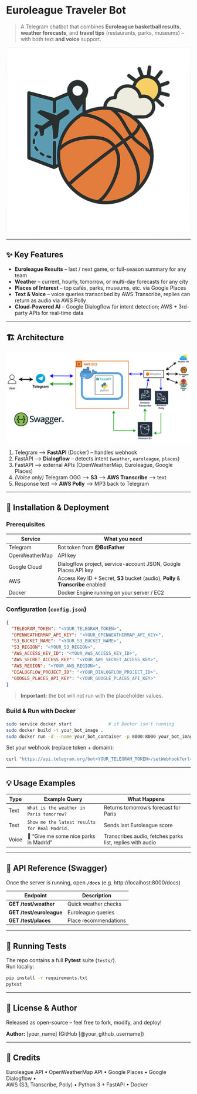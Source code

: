 # Euroleague Traveler Bot

> A Telegram chatbot that combines **Euroleague basketball results**, **weather forecasts**, and **travel tips** (restaurants, parks, museums) – with both text **and voice** support.

<p align="center">
  <img src="images/banner.png" alt="Bot banner" width="620">
</p>

---

## ✨ Key Features
- **Euroleague Results** – last / next game, or full-season summary for any team  
- **Weather** – current, hourly, tomorrow, or multi-day forecasts for any city  
- **Places of Interest** – top cafés, parks, museums, etc. via Google Places  
- **Text & Voice** – voice queries transcribed by AWS Transcribe, replies can return as audio via AWS Polly  
- **Cloud-Powered AI** – Google Dialogflow for intent detection; AWS + 3rd-party APIs for real-time data  

---

## 🏗️ Architecture
<p align="center">
  <img src="images/architecture_diagram.png" alt="Architecture overview" width="680">
</p>

1. Telegram ⟶ **FastAPI** (Docker) – handles webhook  
2. FastAPI ⟶ **Dialogflow** – detects intent (`weather`, `euroleague`, `places`)  
3. FastAPI ⟶ external APIs (OpenWeatherMap, Euroleague, Google Places)  
4. _(Voice only)_ Telegram OGG ⟶ **S3** ⟶ **AWS Transcribe** ⟶ text  
5. Response text ⟶ **AWS Polly** ⟶ MP3 back to Telegram  

---

## 🚀 Installation & Deployment

### Prerequisites
| Service | What you need |
|---------|---------------|
| Telegram | Bot token from **@BotFather** |
| OpenWeatherMap | API key |
| Google Cloud | Dialogflow project, service-account JSON, Google Places API key |
| AWS | Access Key ID + Secret, **S3** bucket (audio), **Polly** & **Transcribe** enabled |
| Docker | Docker Engine running on your server / EC2 |

### Configuration (`config.json`)
```json
{
  "TELEGRAM_TOKEN": "<YOUR_TELEGRAM_TOKEN>",
  "OPENWEATHERMAP_API_KEY": "<YOUR_OPENWEATHERMAP_API_KEY>",
  "S3_BUCKET_NAME": "<YOUR_S3_BUCKET_NAME>",
  "S3_REGION": "<YOUR_S3_REGION>",
  "AWS_ACCESS_KEY_ID": "<YOUR_AWS_ACCESS_KEY_ID>",
  "AWS_SECRET_ACCESS_KEY": "<YOUR_AWS_SECRET_ACCESS_KEY>",
  "AWS_REGION": "<YOUR_AWS_REGION>",
  "DIALOGFLOW_PROJECT_ID": "<YOUR_DIALOGFLOW_PROJECT_ID>",
  "GOOGLE_PLACES_API_KEY": "<YOUR_GOOGLE_PLACES_API_KEY>"
}
```
> **Important:** the bot will not run with the placeholder values.

### Build & Run with Docker
```bash
sudo service docker start              # if Docker isn't running
sudo docker build -t your_bot_image .
sudo docker run -d --name your_bot_container -p 8000:8000 your_bot_image
```

Set your webhook (replace token + domain):
```bash
curl "https://api.telegram.org/bot<YOUR_TELEGRAM_TOKEN>/setWebhook?url=https://<YOUR_DOMAIN>/bot-webhook"
```

---

## 💡 Usage Examples

| Type  | Example Query | What Happens |
|-------|---------------|--------------|
| Text  | `What is the weather in Paris tomorrow?` | Returns tomorrow’s forecast for Paris |
| Text  | `Show me the latest results for Real Madrid.` | Sends last Euroleague score |
| Voice | 🎤 “Give me some nice parks in Madrid” | Transcribes audio, fetches parks list, replies with audio |

---

## 🔌 API Reference (Swagger)

Once the server is running, open **`/docs`** (e.g. http://localhost:8000/docs)

| Endpoint | Description |
|----------|-------------|
| **GET /test/weather** | Quick weather checks |
| **GET /test/euroleague** | Euroleague queries |
| **GET /test/places** | Place recommendations |

---

## 🧪 Running Tests
The repo contains a full **Pytest** suite (`tests/`).  
Run locally:

```bash
pip install -r requirements.txt
pytest
```

---

## 📜 License & Author
Released as open-source – feel free to fork, modify, and deploy!  

**Author:** [your_name] (GitHub [@your_github_username])

---

## 🙏 Credits
Euroleague API • OpenWeatherMap API • Google Places • Google Dialogflow •  
AWS (S3, Transcribe, Polly) • Python 3 + FastAPI • Docker

